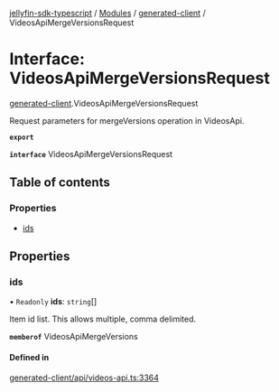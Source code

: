 [jellyfin-sdk-typescript](../README.md) / [Modules](../modules.md) / [generated-client](../modules/generated_client.md) / VideosApiMergeVersionsRequest

# Interface: VideosApiMergeVersionsRequest

[generated-client](../modules/generated_client.md).VideosApiMergeVersionsRequest

Request parameters for mergeVersions operation in VideosApi.

**`export`**

**`interface`** VideosApiMergeVersionsRequest

## Table of contents

### Properties

- [ids](generated_client.VideosApiMergeVersionsRequest.md#ids)

## Properties

### ids

• `Readonly` **ids**: `string`[]

Item id list. This allows multiple, comma delimited.

**`memberof`** VideosApiMergeVersions

#### Defined in

[generated-client/api/videos-api.ts:3364](https://github.com/thornbill/jellyfin-sdk-typescript/blob/644c849/src/generated-client/api/videos-api.ts#L3364)
